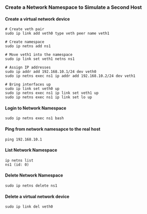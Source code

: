 ### Create a Network Namespace to Simulate a Second Host
#### Create a virtual network device
```
# Create veth pair
sudo ip link add veth0 type veth peer name veth1

# Create namespace
sudo ip netns add ns1

# Move veth1 into the namespace
sudo ip link set veth1 netns ns1

# Assign IP addresses
sudo ip addr add 192.168.10.1/24 dev veth0
sudo ip netns exec ns1 ip addr add 192.168.10.2/24 dev veth1

# Bring interfaces up
sudo ip link set veth0 up
sudo ip netns exec ns1 ip link set veth1 up
sudo ip netns exec ns1 ip link set lo up
```

#### Login to Network Namespace
```
sudo ip netns exec ns1 bash
```

#### Ping from network namesapce to the real host
```
ping 192.168.10.1
```

#### List Network Namespace
```
ip netns list
ns1 (id: 0)
```

#### Delete Network Namespace
```
sudo ip netns delete ns1
```

#### Delete a virtual network device
```
sudo ip link del veth0
```

